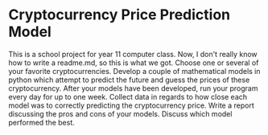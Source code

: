 # Cryptocurrency Price Prediction Model
This is a school project for year 11 computer class.
Now, I don't really know how to write a readme.md, so this is what we got.
Choose one or several of your favorite cryptocurrencies.  Develop a couple of mathematical models in python which attempt to predict the future and guess the prices of these cryptocurrency.  After your models have been developed, run your program every day for up to one week.  Collect data in regards to how close each model was to correctly predicting the cryptocurrency price.  Write a report discussing the pros and cons of your models.  Discuss which model performed the best. 


